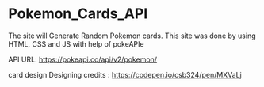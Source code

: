 # Pokemon_Cards_API
The site will Generate Random Pokemon cards.
This site was done by using HTML, CSS and JS with help of pokeAPIe

API URL: https://pokeapi.co/api/v2/pokemon/

card design
Designing credits : https://codepen.io/csb324/pen/MXVaLj
